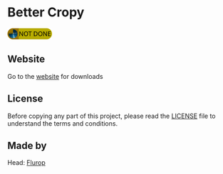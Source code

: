 # Better Cropy

[<img alt="Status" src="https://raw.githubusercontent.com/Orbinuity/.github/main/status/not_done.png" width="100" height="25">](https://orbinuity.github.io/Orbinuity/statusIcons.html)

## Website

Go to the [website](https://orbinuity.github.io/Orbinuity/BetterCropy.html) for downloads

## License

Before copying any part of this project, please read the [LICENSE](./LICENSE) file to understand the terms and conditions.

## Made by

Head: [Flurop](https://github.com/Flurop)